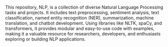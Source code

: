 This repository, NLP, is a collection of diverse Natural Language Processing tasks and projects. It includes text preprocessing, sentiment analysis, text classification, named entity recognition (NER), summarization, machine translation, and chatbot development. Using libraries like NLTK, spaCy, and transformers, it provides modular and easy-to-use code with examples, making it a valuable resource for researchers, developers, and enthusiasts exploring or building NLP applications.
